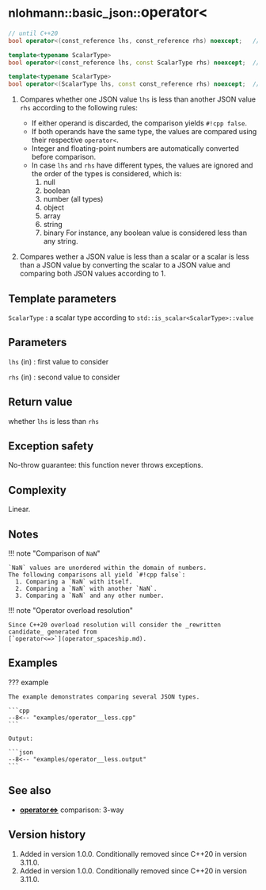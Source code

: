 # <small>nlohmann::basic_json::</small>operator<

```cpp
// until C++20
bool operator<(const_reference lhs, const_reference rhs) noexcept;   // (1)

template<typename ScalarType>
bool operator<(const_reference lhs, const ScalarType rhs) noexcept;  // (2)

template<typename ScalarType>
bool operator<(ScalarType lhs, const const_reference rhs) noexcept;  // (2)
```

1. Compares whether one JSON value `lhs` is less than another JSON value `rhs` according to the
  following rules:
    - If either operand is discarded, the comparison yields `#!cpp false`.
    - If both operands have the same type, the values are compared using their respective `operator<`.
    - Integer and floating-point numbers are automatically converted before comparison.
    - In case `lhs` and `rhs` have different types, the values are ignored and the order of the types
      is considered, which is:
        1. null
        2. boolean
        3. number (all types)
        4. object
        5. array
        6. string
        7. binary
      For instance, any boolean value is considered less than any string.

2. Compares wether a JSON value is less than a scalar or a scalar is less than a JSON value by converting
   the scalar to a JSON value and comparing both JSON values according to 1.

## Template parameters

`ScalarType`
:   a scalar type according to `std::is_scalar<ScalarType>::value`

## Parameters

`lhs` (in)
:   first value to consider 

`rhs` (in)
:   second value to consider 

## Return value

whether `lhs` is less than `rhs`

## Exception safety

No-throw guarantee: this function never throws exceptions.

## Complexity

Linear.

## Notes

!!! note "Comparison of `NaN`"

    `NaN` values are unordered within the domain of numbers.
    The following comparisons all yield `#!cpp false`:
      1. Comparing a `NaN` with itself.
      2. Comparing a `NaN` with another `NaN`.
      3. Comparing a `NaN` and any other number.

!!! note "Operator overload resolution"

    Since C++20 overload resolution will consider the _rewritten candidate_ generated from
    [`operator<=>`](operator_spaceship.md).

## Examples

??? example

    The example demonstrates comparing several JSON types.
        
    ```cpp
    --8<-- "examples/operator__less.cpp"
    ```
    
    Output:
    
    ```json
    --8<-- "examples/operator__less.output"
    ```

## See also

- [**operator<=>**](operator_spaceship.md) comparison: 3-way

## Version history

1. Added in version 1.0.0. Conditionally removed since C++20 in version 3.11.0.
2. Added in version 1.0.0. Conditionally removed since C++20 in version 3.11.0.
